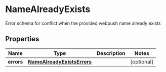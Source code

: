 

# NameAlreadyExists

Error schema for conflict when the provided webpush name already exists
## Properties

Name | Type | Description | Notes
------------ | ------------- | ------------- | -------------
**errors** | [**NameAlreadyExistsErrors**](NameAlreadyExistsErrors.md) |  |  [optional]



